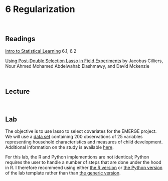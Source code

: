 # 6 Regularization  

<br>

## Readings  

[Intro to Statistical Learning](https://www.statlearning.com/) 6.1, 6.2

[Using Post-Double Selection Lasso in Field Experiments](https://documents.worldbank.org/en/publication/documents-reports/documentdetail/099721209262431433/idu19a34656a19be714ca21ac1f1c8c30a8b071d) by Jacobus Cilliers, Nour Ahmed Mohamed Abdelwahab Elashmawy, and David Mckenzie  

<br>

## Lecture 

<!-- [Slides from Lecture 6](https://pjakiela.github.io/ECON370/L6-lasso-2024-handout.pdf) -->

<br>

## Lab

The objective is to use lasso to select covariates for the EMERGE project.  We will use a [data set](ECON370-lab6-data.csv) containing 200 observations of 25 variables representing household characteristics and measures of child development.  Additional information on the study is available [here](https://pjakiela.github.io/research/EMERGE-registered-report-accepted.pdf).  

For this lab, the R and Python implementions are not identical; Python requires the user to handle a number of steps that are done under the hood in R.  I therefore recommend using either [the R version](ECON370-lab6.R) or [the Python version](ECON370-lab6.py) of the lab template rather than than [the generic version](ECON370-lab6.txt).  
